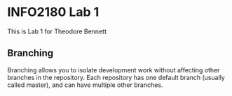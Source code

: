 # INFO2180 Lab 1
This is Lab 1 for Theodore Bennett
## Branching
Branching allows you to isolate development work without
affecting other branches in the repository. Each repository
has one default branch (usually called master), and can have 
multiple other branches.